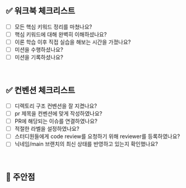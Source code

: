 <!--
  제목은 `[닉네임] 챕터 제목` 로 작성해 주세요.
  예시: [Wendy] Chapter 1. 서버란 무엇인가(소켓&멀티 프로세스)
-->

## ✅ 워크북 체크리스트

- [ ] 모든 핵심 키워드 정리를 마쳤나요?
- [ ] 핵심 키워드에 대해 완벽히 이해하셨나요?
- [ ] 이론 학습 이후 직접 실습을 해보는 시간을 가졌나요?
- [ ] 미션을 수행하셨나요?
- [ ] 미션을 기록하셨나요?
<br>

## ✅ 컨벤션 체크리스트

- [ ] 디렉토리 구조 컨벤션을 잘 지켰나요?
- [ ] pr 제목을 컨벤션에 맞게 작성하였나요?
- [ ] PR에 해당되는 이슈를 연결하였나요?
- [ ] 적절한 라벨을 설정하였나요?
- [ ] 스터디원들에게 code review를 요청하기 위해 reviewer를 등록하였나요?
- [ ] 닉네임/main 브랜치의 최신 상태를 반영하고 있는지 확인했나요?
<br>

## 📌 주안점

<!--
  (Optional)
  리뷰 시에 유심히 봐주었으면 하는 부분을 설명합니다.
-->
